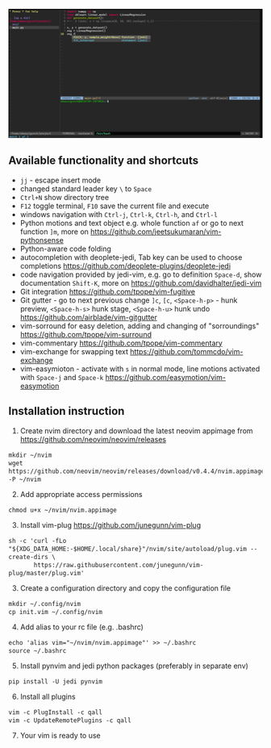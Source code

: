 
![alt text](screen.png)

## Available functionality and shortcuts

- `jj` - escape insert mode
- changed standard leader key `\` to `Space`
- `Ctrl+N` show directory tree
- `F12` toggle terminal, `F10` save the current file and execute
- windows navigation with `Ctrl-j`, `Ctrl-k`, `Ctrl-h`, and `Ctrl-l`
- Python motions and text object e.g. whole function `af` or go to next function `]m`, more on https://github.com/jeetsukumaran/vim-pythonsense
- Python-aware code folding
- autocompletion with deoplete-jedi, Tab key can be used to choose completions https://github.com/deoplete-plugins/deoplete-jedi 
- code navigation provided by jedi-vim, e.g. go to definition `Space-d`, show documentation `Shift-K`, more on 
https://github.com/davidhalter/jedi-vim
- Git integration https://github.com/tpope/vim-fugitive
- Git gutter - go to next previous change `]c`, `[c`, `<Space-h-p>` - hunk preview, `<Space-h-s>` hunk stage, `<Space-h-u>` hunk undo https://github.com/airblade/vim-gitgutter
- vim-sorround for easy deletion, adding and changing of "sorroundings"  https://github.com/tpope/vim-surround
- vim-commentary https://github.com/tpope/vim-commentary
- vim-exchange for swapping text https://github.com/tommcdo/vim-exchange
- vim-easymioton - activate with `s` in normal mode, line motions activated with `Space-j` and `Space-k` https://github.com/easymotion/vim-easymotion


## Installation instruction

1. Create nvim directory and download the latest neovim appimage from https://github.com/neovim/neovim/releases

```
mkdir ~/nvim
wget https://github.com/neovim/neovim/releases/download/v0.4.4/nvim.appimage -P ~/nvim
```
2. Add appropriate access permissions
```
chmod u+x ~/nvim/nvim.appimage
```
3. Install vim-plug https://github.com/junegunn/vim-plug

```
sh -c 'curl -fLo "${XDG_DATA_HOME:-$HOME/.local/share}"/nvim/site/autoload/plug.vim --create-dirs \
       https://raw.githubusercontent.com/junegunn/vim-plug/master/plug.vim'
```
3. Create a configuration directory and copy the configuration file
   
```
mkdir ~/.config/nvim
cp init.vim ~/.config/nvim
```
4. Add alias to your rc file (e.g. .bashrc)

```
echo 'alias vim="~/nvim/nvim.appimage"' >> ~/.bashrc
source ~/.bashrc
```
5. Install pynvim and jedi python packages (preferably in separate env)
```
pip install -U jedi pynvim
```
6. Install all plugins
```
vim -c PlugInstall -c qall
vim -c UpdateRemotePlugins -c qall 
```
7. Your vim is ready to use
